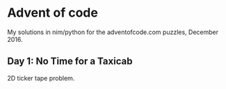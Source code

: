 # Advent of code

My solutions in nim/python for the adventofcode.com puzzles, December 2016.

## Day 1: No Time for a Taxicab
2D ticker tape problem.
